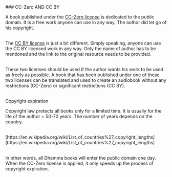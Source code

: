 <div id="cc-zero-and-cc-by" markdown="1">
### CC-Zero AND CC BY
</div>

A book published under the [CC-Zero license](https://creativecommons.org/publicdomain/zero/1.0/) is dedicated to the public domain. It is a free work anyone can use in any way. The author did let go of his copyright. <br><br>

The [CC BY license](https://creativecommons.org/publicdomain/by/4.0/) is just a bit different. Simply speaking, anyone can use the CC BY licensed work in any way. Only the name of author has to be mentioned and the link to the original resource needs to be provided. <br><br>

These two licenses should be used if the author wants his work to be used as freely as possible. A book that has been published under one of these two licenses can be translated and used to create an audiobook without any restrictions (CC-Zero) or significant restrictions (CC BY).<br><br>

<div class="underline"> Copyright expiration </div>

Copyright law protects all books only for a limited time. It is usually for the life of the author + 50-70 years. The number of years depends on the country.<br><br>

<div class="do-not-break-out" markdown="1">
[https://en.wikipedia.org/wiki/List_of_countries%27_copyright_lengths](https://en.wikipedia.org/wiki/List_of_countries%27_copyright_lengths)
</div>
<br>

In other words, all Dhamma books will enter the public domain one day. When the CC-Zero license is applied, it only speeds up the process of copyright expiration.<br><br>
